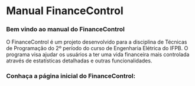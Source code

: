 # Manual FinanceControl

### Bem vindo ao manual do FinanceControl

O FinanceControl é um projeto desenvolvido para a disciplina de Técnicas de Programação do 2º período do curso de Engenharia Elétrica do IFPB. O programa visa ajudar os usuários a ter uma vida financeira mais controlada através de estatísticas detalhadas e outras funcionalidades.

### Conhaça a página inicial do FinanceControl:
